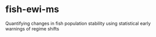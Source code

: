 # fish-ewi-ms
Quantifying changes in fish population stability using statistical early warnings of regime shifts
